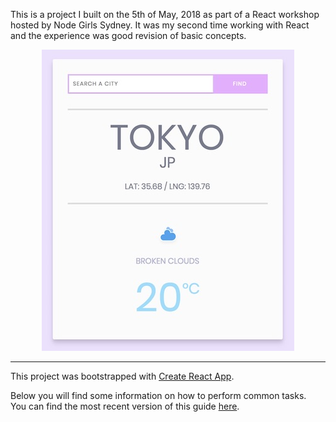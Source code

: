 This is a project I built on the 5th of May, 2018 as part of a React workshop hosted by Node Girls Sydney. It was my second time working with React and the experience was good revision of basic concepts.

<div style="text-align:center"><img src="public/screenshot.jpg"></div>

<hr>

This project was bootstrapped with [Create React App](https://github.com/facebookincubator/create-react-app).

Below you will find some information on how to perform common tasks.<br>
You can find the most recent version of this guide [here](https://github.com/facebookincubator/create-react-app/blob/master/packages/react-scripts/template/README.md).